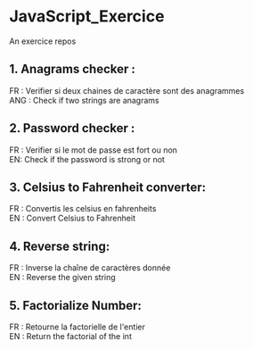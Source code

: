 # JavaScript_Exercice
An exercice repos

## 1. Anagrams checker :
FR :  Verifier si deux chaines de caractère sont des anagrammes  
ANG : Check if two strings are anagrams

## 2. Password checker :
FR : Verifier si le mot de passe est fort ou non  
EN: Check if the password is strong or not 

## 3. Celsius to Fahrenheit converter:
FR : Convertis les celsius en fahrenheits  
EN : Convert Celsius to Fahrenheit

## 4. Reverse string:
FR : Inverse la chaîne de caractères donnée      
EN : Reverse the given string

## 5. Factorialize Number:
FR : Retourne la factorielle de l'entier      
EN : Return the factorial of the int 